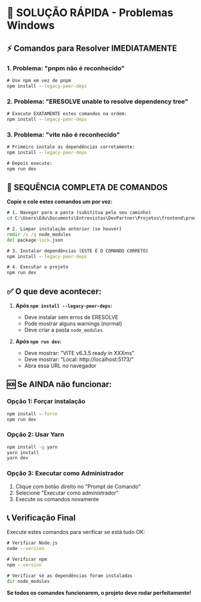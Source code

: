 # 🔧 SOLUÇÃO RÁPIDA - Problemas Windows

## ⚡ Comandos para Resolver IMEDIATAMENTE

### 1. Problema: "pnpm não é reconhecido"
```cmd
# Use npm em vez de pnpm
npm install --legacy-peer-deps
```

### 2. Problema: "ERESOLVE unable to resolve dependency tree"
```cmd
# Execute EXATAMENTE estes comandos na ordem:
npm install --legacy-peer-deps
```

### 3. Problema: "vite não é reconhecido"
```cmd
# Primeiro instale as dependências corretamente:
npm install --legacy-peer-deps

# Depois execute:
npm run dev
```

## 🚀 SEQUÊNCIA COMPLETA DE COMANDOS

**Copie e cole estes comandos um por vez:**

```cmd
# 1. Navegar para a pasta (substitua pelo seu caminho)
cd C:\Users\Edu\Documents\Entrevistas\DevPartner\Projetos\frontend\produtos-frontend

# 2. Limpar instalação anterior (se houver)
rmdir /s /q node_modules
del package-lock.json

# 3. Instalar dependências (ESTE É O COMANDO CORRETO)
npm install --legacy-peer-deps

# 4. Executar o projeto
npm run dev
```

## ✅ O que deve acontecer:

1. **Após `npm install --legacy-peer-deps`:**
   - Deve instalar sem erros de ERESOLVE
   - Pode mostrar alguns warnings (normal)
   - Deve criar a pasta `node_modules`

2. **Após `npm run dev`:**
   - Deve mostrar: "VITE v6.3.5 ready in XXXms"
   - Deve mostrar: "Local: http://localhost:5173/"
   - Abra essa URL no navegador

## 🆘 Se AINDA não funcionar:

### Opção 1: Forçar instalação
```cmd
npm install --force
npm run dev
```

### Opção 2: Usar Yarn
```cmd
npm install -g yarn
yarn install
yarn dev
```

### Opção 3: Executar como Administrador
1. Clique com botão direito no "Prompt de Comando"
2. Selecione "Executar como administrador"
3. Execute os comandos novamente

## 📞 Verificação Final

Execute estes comandos para verificar se está tudo OK:

```cmd
# Verificar Node.js
node --version

# Verificar npm
npm --version

# Verificar se as dependências foram instaladas
dir node_modules
```

**Se todos os comandos funcionarem, o projeto deve rodar perfeitamente!**

